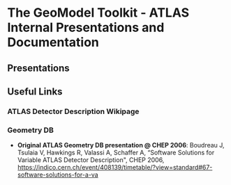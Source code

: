 # The GeoModel Toolkit - ATLAS Internal Presentations and Documentation

## Presentations

## Useful Links

### ATLAS Detector Description Wikipage

### Geometry DB

- **Original ATLAS Geometry DB presentation @ CHEP 2006**: Boudreau J, Tsulaia V, Hawkings R, Valassi A, Schaffer A, “Software Solutions for Variable ATLAS Detector Description", CHEP 2006, <https://indico.cern.ch/event/408139/timetable/?view=standard#67-software-solutions-for-a-va>
